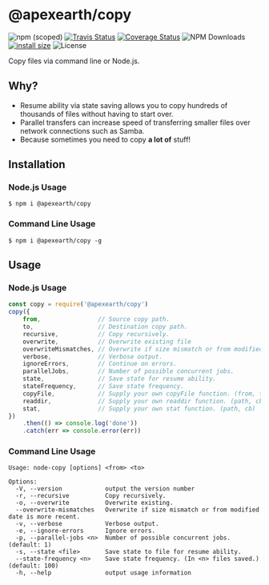 # @apexearth/copy

![npm (scoped)](https://img.shields.io/npm/v/@apexearth/copy.svg)
[![Travis Status](https://travis-ci.org/apexearth/copy.svg?branch=master)](https://coveralls.io/github/apexearth/copy?branch=master)
[![Coverage Status](https://coveralls.io/repos/github/apexearth/copy/badge.svg?branch=master)](https://coveralls.io/github/apexearth/copy?branch=master)
![NPM Downloads](https://img.shields.io/npm/dw/@apexearth/copy.svg?style=flat)
[![install size](https://packagephobia.now.sh/badge?p=@apexearth/copy)](https://packagephobia.now.sh/result?p=@apexearth/copy)
![License](https://img.shields.io/npm/l/@apexearth/copy.svg?style=flat)

Copy files via command line or Node.js.

## Why?

- Resume ability via state saving allows you to copy hundreds of thousands of files without having to start over.
- Parallel transfers can increase speed of transferring smaller files over network connections such as Samba.
- Because sometimes you need to copy **a lot of** stuff!

## Installation

### Node.js Usage

    $ npm i @apexearth/copy
    
### Command Line Usage

    $ npm i @apexearth/copy -g
    
## Usage

### Node.js Usage

```javascript
const copy = require('@apexearth/copy')
copy({
    from,                // Source copy path.
    to,                  // Destination copy path.
    recursive,           // Copy recursively.
    overwrite,           // Overwrite existing file
    overwriteMismatches, // Overwrite if size mismatch or from modified date is more recent.
    verbose,             // Verbose output.
    ignoreErrors,        // Continue on errors.
    parallelJobs,        // Number of possible concurrent jobs.
    state,               // Save state for resume ability.
    stateFrequency,      // Save state frequency.
    copyFile,            // Supply your own copyFile function. (from, to, cb)
    readdir,             // Supply your own readdir function. (path, cb)
    stat,                // Supply your own stat function. (path, cb)
})
    .then(() => console.log('done'))
    .catch(err => console.error(err))
```

### Command Line Usage

```
Usage: node-copy [options] <from> <to>

Options:
  -V, --version            output the version number
  -r, --recursive          Copy recursively.
  -o, --overwrite          Overwrite existing.
  --overwrite-mismatches   Overwrite if size mismatch or from modified date is more recent.
  -v, --verbose            Verbose output.
  -e, --ignore-errors      Ignore errors.
  -p, --parallel-jobs <n>  Number of possible concurrent jobs. (default: 1)
  -s, --state <file>       Save state to file for resume ability.
  --state-frequency <n>    Save state frequency. (In <n> files saved.) (default: 100)
  -h, --help               output usage information
```
